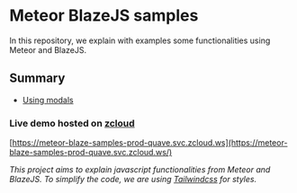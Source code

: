 # Meteor BlazeJS samples

In this repository, we explain with examples some functionalities using Meteor and BlazeJS.

## Summary

- [Using modals](docs/modal.md)

### Live demo hosted on [zcloud](https://zcloud.ws)

[https://meteor-blaze-samples-prod-quave.svc.zcloud.ws](https://meteor-blaze-samples-prod-quave.svc.zcloud.ws/)

_This project aims to explain javascript functionalities from Meteor and BlazeJS. To simplify the code, we are using [Tailwindcss](https://tailwindcss.com/) for styles._
